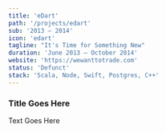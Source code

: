 ```yaml
---
title: 'eDart'
path: '/projects/edart'
sub: '2013 – 2014'
icon: 'edart'
tagline: "It's Time for Something New"
duration: 'June 2013 – October 2014'
website: 'https://wewanttotrade.com'
status: 'Defunct'
stack: 'Scala, Node, Swift, Postgres, C++'
---
```


### Title Goes Here

Text Goes Here
